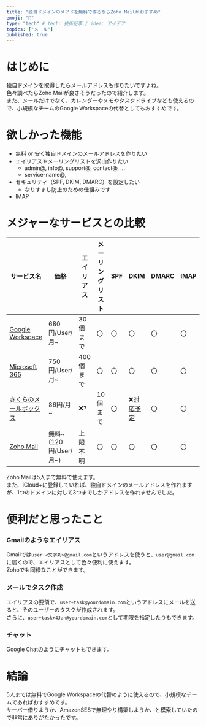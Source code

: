 ```yaml
---
title: "独自ドメインのメアドを無料で作るならZoho Mailがおすすめ"
emoji: "📧"
type: "tech" # tech: 技術記事 / idea: アイデア
topics: ["メール"]
published: true
---
```


# はじめに
独自ドメインを取得したらメールアドレスも作りたいですよね。  
色々調べたらZoho Mailが良さそうだったので紹介します。  
また、メールだけでなく、カレンダーやメモやタスクドライブなども使えるので、小規模なチームのGoogle Workspaceの代替としてもおすすめです。  

# 欲しかった機能

* 無料 or 安く独自ドメインのメールアドレスを作りたい
* エイリアスやメーリングリストを沢山作りたい
	* admin@, info@, support@, contact@, ...
	* service-name@, 
* セキュリティ（SPF, DKIM, DMARC）を設定したい
	* なりすまし防止のための仕組みです
* IMAP

# メジャーなサービスとの比較
サービス名 | 価格 | エイリアス | メーリングリスト | SPF | DKIM | DMARC | IMAP
--- | --- | --- | --- | --- | --- | --- | ---
[Google Workspace](https://workspace.google.com/pricing?hl=ja) | 680円/User/月~ | 30個まで | 〇 | 〇 | 〇 | 〇 | 〇
[Microsoft 365](https://www.microsoft.com/ja-jp/microsoft-365/business/compare-all-microsoft-365-business-products) | 750円/User/月~ | 400個まで | 〇 | 〇 | 〇 | 〇 | 〇
[さくらのメールボックス](https://rs.sakura.ad.jp/mail/) | 86円/月~ | ❌? | 10個まで | 〇 | ❌[対応予定](https://www.sakura.ad.jp/corporate/information/announcements/2023/12/19/1968214527/) | 〇 | 〇
[Zoho Mail](https://www.zoho.com/jp/mail/zohomail-pricing.html) | 無料~<br>(120円/User/月~) | 上限不明 | 〇 | 〇 | 〇 | 〇 | 〇

Zoho Mailは5人まで無料で使えます。  
また、iCloud+に登録していれば、独自ドメインのメールアドレスを作れますが、1つのドメインに対して3つまでしかアドレスを作れませんでした。  

# 便利だと思ったこと
### Gmailのようなエイリアス
Gmailでは`user+<文字列>@gmail.com`というアドレスを使うと、`user@gmail.com`に届くので、エイリアスとして色々便利に使えます。  
Zohoでも同様なことができます。

### メールでタスク作成
エイリアスの要領で、`user+task@yourdomain.com`というアドレスにメールを送ると、そのユーザーのタスクが作成されます。  
さらに、`user+task+4Jan@yourdomain.com`として期限を指定したりもできます。

### チャット
Google Chatのようにチャットもできます。

# 結論
5人までは無料でGoogle Workspaceの代替のように使えるので、小規模なチームであればおすすめです。  
サーバー借りようか、AmazonSESで無理やり構築しようか、と模索していたので非常にありがたかったです。  